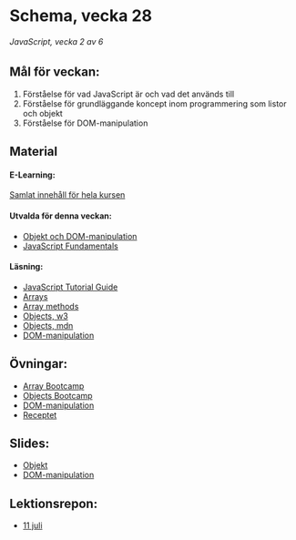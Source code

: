 # Schema, vecka 28

###### JavaScript, vecka 2 av 6

## Mål för veckan:
1. Förståelse för vad JavaScript är och vad det används till
2. Förståelse för grundläggande koncept inom programmering som listor och objekt
3. Förståelse för DOM-manipulation

## Material
#### E-Learning:
[Samlat innehåll för hela kursen](https://github.com/Lexicon-Frontend-2024/e-learning-material)
#### Utvalda för denna veckan:
* [Objekt och DOM-manipulation](https://app.pluralsight.com/ilx/video-courses/clips/459ca21f-01aa-4b88-8d44-f37341f4069c)
* [JavaScript Fundamentals](https://app.pluralsight.com/library/courses/fundamentals-javascript/table-of-contents)
#### Läsning:
* [JavaScript Tutorial Guide](https://www.w3schools.com/js/)
* [Arrays](https://www.w3schools.com/js/js_arrays.asp)
* [Array methods](https://developer.mozilla.org/en-US/docs/Web/JavaScript/Reference/Global_Objects/Array)
* [Objects, w3](https://www.w3schools.com/js/js_objects.asp)
* [Objects, mdn](https://developer.mozilla.org/en-US/docs/Web/JavaScript/Reference/Global_Objects/Object)
* [DOM-manipulation](https://www.w3schools.com/js/js_htmldom_methods.asp)

## Övningar:
* [Array Bootcamp](https://github.com/Lexicon-Frontend-2024/exercise-array-bootcamp)
* [Objects Bootcamp](https://github.com/Lexicon-Frontend-2024/exercise-js-objects-bootcamp/tree/main)
* [DOM-manipulation](https://github.com/Lexicon-Frontend-2024/exercise-js-dom-manipulation)
* [Receptet](https://github.com/Lexicon-Frontend-2024/exercise-js-recipe-manipulation/tree/main)

## Slides:
* [Objekt](https://docs.google.com/presentation/d/1q_XG3pYQTUB43uBOA42eJwTeH5Vk3pcGcCxUoUyjGeI/edit?usp=sharing)
* [DOM-manipulation](https://docs.google.com/presentation/d/1mvd5SYjcwPvJzqS94_Wkc6Ys5Sm0mG24h6C3ymKMesI/edit#slide=id.g631b732e06_0_23)

## Lektionsrepon:
* [11 juli](https://github.com/Lexicon-Frontend-2024/lecture-11-july)
